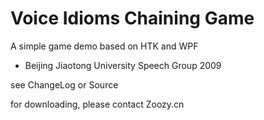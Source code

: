# Voice Idioms Chaining Game #

A simple game demo based on HTK and WPF

-  Beijing Jiaotong University Speech Group 2009


see ChangeLog or Source

for downloading, please contact Zoozy.cn